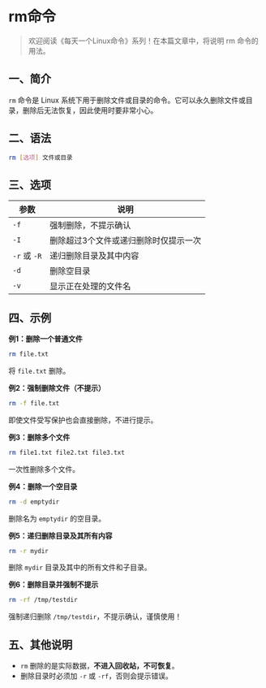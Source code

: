 # rm命令

> 欢迎阅读《每天一个Linux命令》系列！在本篇文章中，将说明 rm 命令的用法。

## 一、简介

`rm` 命令是 Linux 系统下用于删除文件或目录的命令。它可以永久删除文件或目录，删除后无法恢复，因此使用时要非常小心。

## 二、语法

```bash
rm [选项] 文件或目录
```

## 三、选项

| 参数         | 说明                                  |
| ------------ | ------------------------------------- |
| `-f`         | 强制删除，不提示确认                  |
| `-I`         | 删除超过3个文件或递归删除时仅提示一次 |
| `-r` 或 `-R` | 递归删除目录及其中内容                |
| `-d`         | 删除空目录                            |
| `-v`         | 显示正在处理的文件名                  |

## 四、示例

**例1：删除一个普通文件**

```bash
rm file.txt
```

将 `file.txt` 删除。

**例2：强制删除文件（不提示）**

```bash
rm -f file.txt
```

即使文件受写保护也会直接删除，不进行提示。

**例3：删除多个文件**

```bash
rm file1.txt file2.txt file3.txt
```

一次性删除多个文件。

**例4：删除一个空目录**

```bash
rm -d emptydir
```

删除名为 `emptydir` 的空目录。

**例5：递归删除目录及其所有内容**

```bash
rm -r mydir
```

删除 `mydir` 目录及其中的所有文件和子目录。

**例6：删除目录并强制不提示**

```bash
rm -rf /tmp/testdir
```

强制递归删除 `/tmp/testdir`，不提示确认，谨慎使用！

## 五、其他说明

- `rm` 删除的是实际数据，**不进入回收站，不可恢复**。
- 删除目录时必须加 `-r` 或 `-rf`，否则会提示错误。